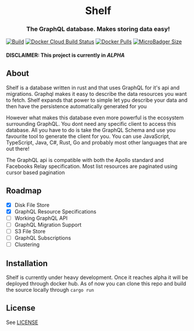 <h1 align="center">
  Shelf
</h1>
<h3 align="center">
  The GraphQL database. Makes storing data easy!
</h3>

[![Build](https://github.com/Joatin/shelf/workflows/Build/badge.svg)](https://github.com/Joatin/shelf/actions) [![Docker Cloud Build Status](https://img.shields.io/docker/cloud/build/joatin/shelfdb)](https://hub.docker.com/r/joatin/shelfdb) [![Docker Pulls](https://img.shields.io/docker/pulls/joatin/shelfdb)](https://hub.docker.com/r/joatin/shelfdb) [![MicroBadger Size](https://img.shields.io/microbadger/image-size/joatin/shelfdb/latest)](https://hub.docker.com/r/joatin/shelfdb)

#### DISCLAIMER: This project is currently in *ALPHA*

## About
Shelf is a database written in rust and that uses GraphQL for it's api and migrations. Graphql makes it easy to 
describe the data resources you want to fetch. Shelf expands that power to simple let ypu describe your data and then 
have the persistence automatically generated for you

However what makes this database even more powerful is the ecosystem surrounding GraphQL. You dont need any specific 
client to access this database. All you have to do is take the GraphQL Schema and use you favourite tool to generate the 
client for you. You can use JavaScript, TypeScript, Java, C#, Rust, Go and probably most other languages that are out there!

The GraphQL api is compatible with both the Apollo standard and Facebooks Relay specification. Most list resources are 
paginated using cursor based pagination

## Roadmap
 - [x] Disk File Store
 - [x] GraphQL Resource Specifications
 - [ ] Working GraphQL API
 - [ ] GraphQL Migration Support
 - [ ] S3 File Store
 - [ ] GraphQL Subscriptions
 - [ ] Clustering

## Installation
Shelf is currently under heavy development. Once it reaches alpha it will be deployed through docker hub. As of now you 
can clone this repo and build the source locally through ```cargo run```

## License
See [LICENSE](LICENSE)
